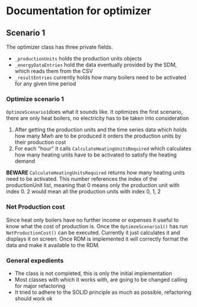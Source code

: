 # Documentation for optimizer

## Scenario 1

The optimizer class has three private fields.
- `_productionUnits` holds the production units objects
- `_energyDataEntries` hold the data eventually provided by the SDM, which reads them from the CSV
- `_resultEntries` currently holds how many boilers need to be activated for any given time period

### Optimize scenario 1
`OptimzeScenario1`does what it sounds like. It optimizes the first scenario, there are only heat boilers,
no electricity has to be taken into consideration
1. After getting the production units and the time series data which holds how many Mwh are to be produced it orders
the production units by their production cost
2. For each "hour" it calls `CalculateHeatingUnitsRequired` which calculates how many heating units have to be activated
to satisfy the heating demand

**BEWARE** `CalculateHeatingUnitsRequired` returns how many heating units need to be activated. This number references
the index of the productionUnit list, meaning that 0 means only the production unit with index 0.
2 would mean all the production units with index 0, 1, 2

### Net Production cost
Since heat only boilers have no further income or expenses it useful to know what the cost of production is.
Once the `OptimzeScenario1()` has run `NetProductionCost()` can be executed.
Currently it just calculates it and displays it on screen. Once RDM is implemented it will
correctly format the data and make it available to the RDM.


### General expedients
- The class is not completed, this is only the initial implementation
- Most classes with which it works with, are going to be changed calling for major refactoring
- It tried to adhere to the SOLID principle as much as possible, refactoring should work ok
